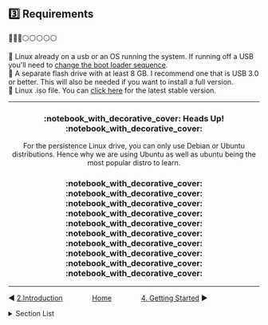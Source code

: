 ## :three: Requirements

:large_blue_circle::large_blue_circle::large_blue_circle::white_circle::white_circle::white_circle::white_circle::white_circle:


:radio_button: Linux already on a usb or an OS running the system. If running off a USB you'll need to [change the boot loader sequence]().<br>
:radio_button: A separate flash drive with at least 8 GB. I recommend one that is USB 3.0 or better. This will also be needed if you want to install a full version.<br>
:radio_button: Linux .iso file. You can [click here](https://ubuntu.com/download/desktop) for the latest stable version.<br>


<div align="center">

---
<h3><b>:notebook_with_decorative_cover: Heads Up! :notebook_with_decorative_cover:</b></h3>

For the persistence Linux drive, you can only use Debian or Ubuntu distributions. Hence why we are using Ubuntu as well as ubuntu being the most popular distro to learn. 

<h3><b>:notebook_with_decorative_cover: :notebook_with_decorative_cover: :notebook_with_decorative_cover: :notebook_with_decorative_cover: :notebook_with_decorative_cover: :notebook_with_decorative_cover: :notebook_with_decorative_cover: :notebook_with_decorative_cover: :notebook_with_decorative_cover: :notebook_with_decorative_cover:</b></h3>

---
</div>

:arrow_backward: [2.Introduction](https://github.com/CPHT/ILP/blob/master/LinuxPersistence/TutorialVersion.md/2.Introduction.md)&nbsp;&nbsp;&nbsp;&nbsp;&nbsp;&nbsp;&nbsp;&nbsp;&nbsp;&nbsp;&nbsp;&nbsp;&nbsp;&nbsp;&nbsp;[Home](https://github.com/CPHT/ILP/tree/master/LinuxPersistence/TutorialVersion.md)&nbsp;&nbsp;&nbsp;&nbsp;&nbsp;&nbsp;&nbsp;&nbsp;&nbsp;&nbsp;&nbsp;&nbsp;&nbsp;&nbsp;&nbsp;[4. Getting Started](https://github.com/CPHT/ILP/blob/master/LinuxPersistence/TutorialVersion.md/4.GettingStarted.md) :arrow_forward:

<details close>
<summary>Section List</summary>

:one:[Summary](https://github.com/CPHT/ILP/blob/master/LinuxPersistence/TutorialVersion.md/1.Summary.md)<br>
:two:[Introduction](https://github.com/CPHT/ILP/blob/master/LinuxPersistence/TutorialVersion.md/2.Introduction.md)<br>
:three:[Requirements](https://github.com/CPHT/ILP/blob/master/LinuxPersistence/TutorialVersion.md/3.Requirements.md)<br>
:four:[Getting Started](https://github.com/CPHT/ILP/blob/master/LinuxPersistence/TutorialVersion.md/4.GettingStarted.md)<br>
:five:[First Terminal Commands](https://github.com/CPHT/ILP/blob/master/LinuxPersistence/TutorialVersion.md/5.FirstTerminalCommands.md)<br>
:six:[Adding Mkusb](https://github.com/CPHT/ILP/blob/master/LinuxPersistence/TutorialVersion.md/6.AddingMkusb.md)<br>
:seven:[MKUSB](https://github.com/CPHT/ILP/blob/master/LinuxPersistence/TutorialVersion.md/7.MKUSB.md)<br>
:eight:[Reboot and Test](https://github.com/CPHT/ILP/blob/master/LinuxPersistence/TutorialVersion.md/8.RebootTest.md)<br>

</details>
